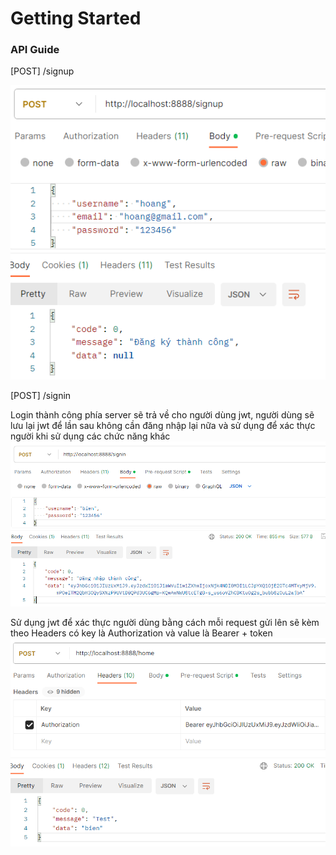 # Getting Started

### API Guide

[POST] /signup

![img_2.png](tutorial/img_2.png)

[POST] /signin

Login thành công phía server sẽ trả về cho người dùng jwt, người dùng sẽ lưu lại jwt để lần sau không cần đăng nhập lại nữa và sử dụng để xác thực người khi sử dụng các chức năng khác
![img_1.png](tutorial/img_1.png)

Sử dụng jwt để xác thực người dùng bằng cách mỗi request gửi lên sẽ kèm theo Headers có key là Authorization và value là Bearer + token
![img.png](tutorial/img.png)

